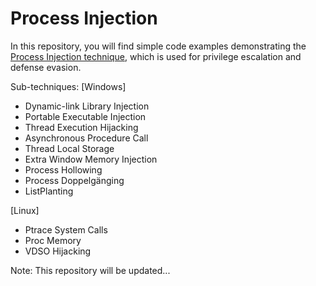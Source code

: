 # Process Injection
In this repository, you will find simple code examples demonstrating the [Process Injection technique](https://attack.mitre.org/techniques/T1055/), which is used for privilege escalation and defense evasion.

Sub-techniques:
[Windows]
- Dynamic-link Library Injection
- Portable Executable Injection
- Thread Execution Hijacking
- Asynchronous Procedure Call
- Thread Local Storage
- Extra Window Memory Injection
- Process Hollowing
- Process Doppelgänging
- ListPlanting

[Linux]
- Ptrace System Calls
- Proc Memory
- VDSO Hijacking

Note: This repository will be updated...
